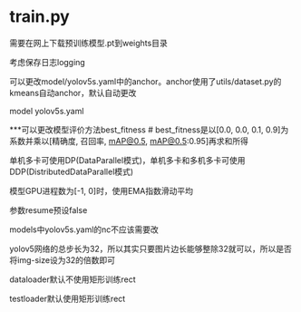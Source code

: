 # train.py

需要在网上下载预训练模型.pt到weights目录

考虑保存日志logging

可以更改model/yolov5s.yaml中的anchor。anchor使用了utils/dataset.py的kmeans自动anchor，默认自动更改

model yolov5s.yaml

***可以更改模型评价方法best_fitness # best_fitness是以[0.0, 0.0, 0.1, 0.9]为系数并乘以[精确度, 召回率, mAP@0.5, mAP@0.5:0.95]再求和所得

单机多卡可使用DP(DataParallel模式)，单机多卡和多机多卡可使用DDP(DistributedDataParallel模式)

模型GPU进程数为[-1, 0]时，使用EMA指数滑动平均

参数resume预设false

models中yolov5s.yaml的nc不应该需要改

yolov5网络的总步长为32，所以其实只要图片边长能够整除32就可以，所以是否将img-size设为32的倍数即可

dataloader默认不使用矩形训练rect

testloader默认使用矩形训练rect